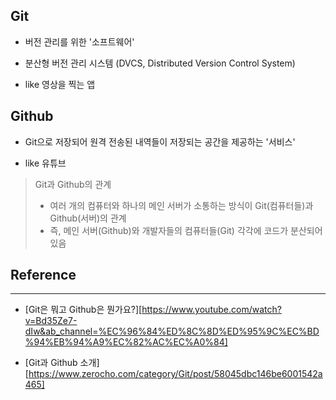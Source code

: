 ## Git

* 버전 관리를 위한 '소프트웨어'
* 분산형 버전 관리 시스템 (DVCS, Distributed Version Control System)

* like 영상을 찍는 앱



## Github

* Git으로 저장되어 원격 전송된 내역들이 저장되는 공간을 제공하는 '서비스'

* like 유튜브



> Git과 Github의 관계
>
> * 여러 개의 컴퓨터와 하나의 메인 서버가 소통하는 방식이 Git(컴퓨터들)과 Github(서버)의 관계
> * 즉, 메인 서버(Github)와 개발자들의 컴퓨터들(Git) 각각에 코드가 분산되어 있음



## **Reference**

***

* [Git은 뭐고 Github은 뭔가요?][https://www.youtube.com/watch?v=Bd35Ze7-dIw&ab_channel=%EC%96%84%ED%8C%8D%ED%95%9C%EC%BD%94%EB%94%A9%EC%82%AC%EC%A0%84]

* [Git과 Github 소개][https://www.zerocho.com/category/Git/post/58045dbc146be6001542a465]

